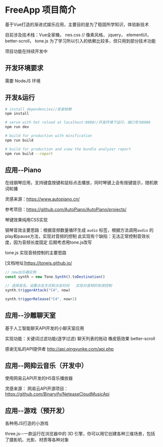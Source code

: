 # FreeApp 项目简介

基于Vue打造的渐进式娱乐应用，主要目的是为了稳固所学知识，体验新技术

目前涉及技术栈：Vue全家桶，
              nes.css //  像素风格，
              jquery，
              elementUI，
              better-scroll，
              tone.js
为了学习所以引入的依赖比较多，但只用到部分技术功能

项目功能在持续开发中

## 开发环境要求

需要 NodeJS 环境

## 开发&运行 

``` bash
# install dependencies//安装依赖
npm install

# serve with hot reload at localhost:8080//开发环境下运行，端口号为8080
npm run dev

# build for production with minification
npm run build

# build for production and view the bundle analyzer report
npm run build --report
```

## 应用--Piano

在线钢琴应用，支持键盘按键和鼠标点击播放，同时琴键上会有按键提示，随机歌词轮播

灵感来源：https://www.autopiano.cn/

参考项目：https://github.com/AutoPiano/AutoPiano/projects/

琴键效果纯用CSS实现

钢琴音效主要思路：根据音频数量循环生成 ``audio`` 标签，根据方法调用``audio`` 的play和pause方法，实现对音频的控制
                此实现有个缺陷：无法正常控制音效长度，因为音频长度固定
                后期考虑用tone.js改写

tone.js 实现音频控制的主要思路

[文档地址]https://tonejs.github.io/
~~~js
// new出乐器实例
const synth = new Tone.Synth().toDestination()

// 选择音名，设置点击方式和点击时间   实现对音频的有效控制
synth.triggerAttack("C4", now)

synth.triggerRelease("C4", now+2)
~~~

## 应用--沙雕聊天室

基于人工智能聊天API开发的小聊天室应用

实现功能：关键词过滤功能(逐字过滤)  聊天列表的拖动 橡皮筋效果 better-scroll

感谢无私的API提供者 http://api.qingyunke.com/api.php 

## 应用--网抑云音乐（开发中）

使用网易云API开发的H5音乐播放器

灵感来源： 网易云API开源项目：https://github.com/Binaryify/NeteaseCloudMusicApi

## 应用--游戏（预开发）

各种用JS打造的小游戏

three.js--一款运行在浏览器中的 3D 引擎，你可以用它创建各种三维场景，包括了摄影机、光影、材质等各种对象

